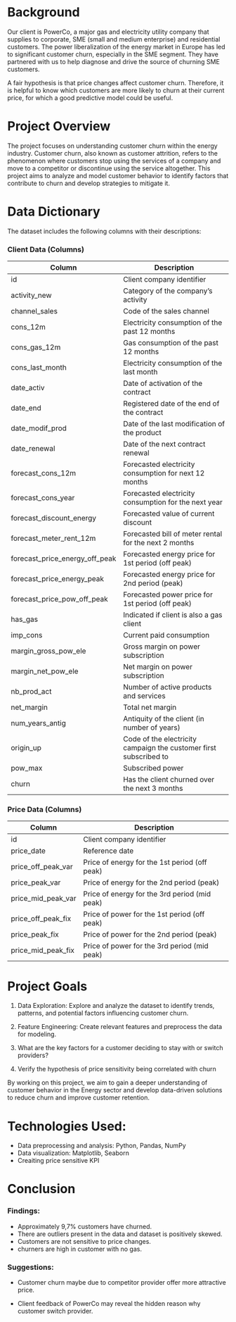 # Background
Our client is PowerCo, a major gas and electricity utility company that supplies to corporate, SME (small and medium enterprise) and residential customers. The power liberalization of the energy market in Europe has led to significant customer churn, especially in the SME segment. They have partnered with us to help diagnose and drive the source of churning SME customers.

A fair hypothesis is that price changes affect customer churn. Therefore, it is helpful to know which customers are more likely to churn at their current price, for which a good predictive model could be useful.


# Project Overview

The project focuses on understanding customer churn within the energy industry. Customer churn, also known as customer attrition, refers to the phenomenon where customers stop using the services of a company and move to a competitor or discontinue using the service altogether. This project aims to analyze and model customer behavior to identify factors that contribute to churn and develop strategies to mitigate it.

# Data Dictionary

The dataset includes the following columns with their descriptions:
### Client Data (Columns)
| Column                 | Description                                           |
|------------------------|-------------------------------------------------------|
| id                     | Client company identifier                             |
| activity_new           | Category of the company’s activity                    |
| channel_sales          | Code of the sales channel                             |
| cons_12m               | Electricity consumption of the past 12 months         |
| cons_gas_12m           | Gas consumption of the past 12 months                 |
| cons_last_month        | Electricity consumption of the last month             |
| date_activ             | Date of activation of the contract                    |
| date_end               | Registered date of the end of the contract             |
| date_modif_prod        | Date of the last modification of the product          |
| date_renewal           | Date of the next contract renewal                     |
| forecast_cons_12m      | Forecasted electricity consumption for next 12 months |
| forecast_cons_year     | Forecasted electricity consumption for the next year  |
| forecast_discount_energy| Forecasted value of current discount                  |
| forecast_meter_rent_12m| Forecasted bill of meter rental for the next 2 months |
| forecast_price_energy_off_peak| Forecasted energy price for 1st period (off peak) |
| forecast_price_energy_peak| Forecasted energy price for 2nd period (peak)      |
| forecast_price_pow_off_peak| Forecasted power price for 1st period (off peak)   |
| has_gas                | Indicated if client is also a gas client             |
| imp_cons               | Current paid consumption        
| margin_gross_pow_ele   | Gross margin on power subscription                   |
| margin_net_pow_ele     | Net margin on power subscription                     |
| nb_prod_act            | Number of active products and services               |
| net_margin             | Total net margin                                     |
| num_years_antig        | Antiquity of the client (in number of years)         |
| origin_up              | Code of the electricity campaign the customer first subscribed to |
| pow_max                | Subscribed power                                     |
| churn                  | Has the client churned over the next 3 months         |

### Price Data (Columns)
| Column                 | Description                                           |
|------------------------|-------------------------------------------------------|
| id                     | Client company identifier                             |
| price_date             | Reference date                                        |
| price_off_peak_var     | Price of energy for the 1st period (off peak)         |
| price_peak_var         | Price of energy for the 2nd period (peak)             |
| price_mid_peak_var     | Price of energy for the 3rd period (mid peak)         |
| price_off_peak_fix     | Price of power for the 1st period (off peak)          |
| price_peak_fix         | Price of power for the 2nd period (peak)              |
| price_mid_peak_fix     | Price of power for the 3rd period (mid peak)          |

# Project Goals

1. Data Exploration: Explore and analyze the dataset to identify trends, patterns, and potential factors influencing customer churn.

2. Feature Engineering: Create relevant features and preprocess the data for modeling.

3. What are the key factors for a customer deciding to stay with or switch providers?

4. Verify the hypothesis of price sensitivity being correlated with churn

By working on this project, we aim to gain a deeper understanding of customer behavior in the Energy sector and develop data-driven solutions to reduce churn and improve customer retention.

# Technologies Used:
- Data preprocessing and analysis: Python, Pandas, NumPy
- Data visualization: Matplotlib, Seaborn
- Creaiting price sensitive KPI 

# Conclusion 
### Findings:
- Approximately 9,7% customers have churned.
- There are outliers present in the data and dataset is positively skewed.
- Customers are not sensitive to price changes.
- churners are high in customer with no gas.

### Suggestions:
- Customer churn maybe due to competitor provider offer more attractive price. 

- Client feedback of PowerCo may reveal the hidden reason why customer switch provider. 




